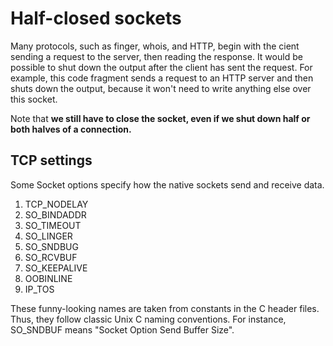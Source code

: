 # Half-closed sockets

Many protocols, such as finger, whois, and HTTP, begin with
the cient sending a request to the server, then reading the response. 
It would be possible to shut down the output after the client
has sent the request. For example, this code fragment sends a 
request to an HTTP server and then shuts down the output, because
it won't need to write anything else over this socket. 

Note that **we still have to close the socket, even if we shut down half or
both halves of a connection.**

## TCP settings

Some Socket options specify how the native sockets
send and receive data. 

1. TCP_NODELAY
2. SO_BINDADDR
3. SO_TIMEOUT
4. SO_LINGER
5. SO_SNDBUG
6. SO_RCVBUF
7. SO_KEEPALIVE
8. OOBINLINE
9. IP_TOS

These funny-looking names are taken from constants
in the C header files. Thus, they follow classic
Unix C naming conventions. For instance, SO_SNDBUF
means "Socket Option Send Buffer Size". 
